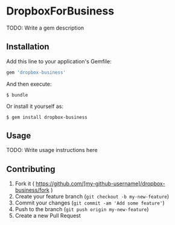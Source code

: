# DropboxForBusiness

TODO: Write a gem description

## Installation

Add this line to your application's Gemfile:

```ruby
gem 'dropbox-business'
```

And then execute:

    $ bundle

Or install it yourself as:

    $ gem install dropbox-business

## Usage

TODO: Write usage instructions here

## Contributing

1. Fork it ( https://github.com/[my-github-username]/dropbox-business/fork )
2. Create your feature branch (`git checkout -b my-new-feature`)
3. Commit your changes (`git commit -am 'Add some feature'`)
4. Push to the branch (`git push origin my-new-feature`)
5. Create a new Pull Request
